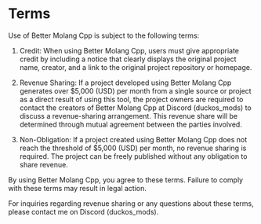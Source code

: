 # Terms

Use of Better Molang Cpp is subject to the following terms:

  

1. Credit:
	When using Better Molang Cpp, users must give appropriate credit by including a notice that clearly displays the original project name, creator, and a link to the original project repository or homepage.

  

2. Revenue Sharing:
	If a project developed using Better Molang Cpp generates over $5,000 (USD) per month from a single source or project as a direct result of using this tool, the project owners are required to contact the creators of Better Molang Cpp at Discord (duckos_mods) to discuss a revenue-sharing arrangement. This revenue share will be determined through mutual agreement between the parties involved.

  

3. Non-Obligation:
	If a project created using Better Molang Cpp does not reach the threshold of $5,000 (USD) per month, no revenue sharing is required. The project can be freely published without any obligation to share revenue.

  

By using Better Molang Cpp, you agree to these terms. Failure to comply with these terms may result in legal action.

  

For inquiries regarding revenue sharing or any questions about these terms, please contact me on Discord (duckos_mods).
